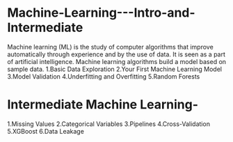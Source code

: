 # Machine-Learning---Intro-and-Intermediate
Machine learning (ML) is the study of computer algorithms that improve automatically through experience and by the use of data. It is seen as a part of artificial intelligence. Machine learning algorithms build a model based on sample data.
  1.Basic Data Exploration
  2.Your First Machine Learning Model
  3.Model Validation
  4.Underfitting and Overfitting
  5.Random Forests
 
 
# Intermediate Machine Learning-
   1.Missing Values
   2.Categorical Variables
   3.Pipelines
   4.Cross-Validation
   5.XGBoost
   6.Data Leakage
  
